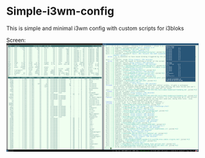 # Simple-i3wm-config
This is simple and minimal i3wm config with custom scripts for i3bloks

Screen:
![Screenshot](screen_1.png?raw=true "Bussy")
